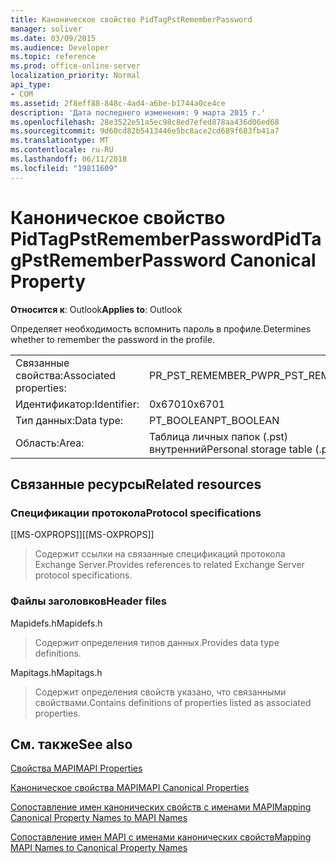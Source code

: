 ```yaml
---
title: Каноническое свойство PidTagPstRememberPassword
manager: soliver
ms.date: 03/09/2015
ms.audience: Developer
ms.topic: reference
ms.prod: office-online-server
localization_priority: Normal
api_type:
- COM
ms.assetid: 2f8eff88-848c-4ad4-a6be-b1744a0ce4ce
description: 'Дата последнего изменения: 9 марта 2015 г.'
ms.openlocfilehash: 28e3522e51a5ec98c8ed7efed878aa436d06ed68
ms.sourcegitcommit: 9d60cd82b5413446e5bc8ace2cd689f683fb41a7
ms.translationtype: MT
ms.contentlocale: ru-RU
ms.lasthandoff: 06/11/2018
ms.locfileid: "19811609"
---
```

# <a name="pidtagpstrememberpassword-canonical-property"></a><span data-ttu-id="38efc-103">Каноническое свойство PidTagPstRememberPassword</span><span class="sxs-lookup"><span data-stu-id="38efc-103">PidTagPstRememberPassword Canonical Property</span></span>

  
  
<span data-ttu-id="38efc-104">**Относится к**: Outlook</span><span class="sxs-lookup"><span data-stu-id="38efc-104">**Applies to**: Outlook</span></span> 
  
<span data-ttu-id="38efc-105">Определяет необходимость вспомнить пароль в профиле.</span><span class="sxs-lookup"><span data-stu-id="38efc-105">Determines whether to remember the password in the profile.</span></span>
  
|||
|:-----|:-----|
|<span data-ttu-id="38efc-106">Связанные свойства:</span><span class="sxs-lookup"><span data-stu-id="38efc-106">Associated properties:</span></span>  <br/> |<span data-ttu-id="38efc-107">PR_PST_REMEMBER_PW</span><span class="sxs-lookup"><span data-stu-id="38efc-107">PR_PST_REMEMBER_PW</span></span>  <br/> |
|<span data-ttu-id="38efc-108">Идентификатор:</span><span class="sxs-lookup"><span data-stu-id="38efc-108">Identifier:</span></span>  <br/> |<span data-ttu-id="38efc-109">0x6701</span><span class="sxs-lookup"><span data-stu-id="38efc-109">0x6701</span></span>  <br/> |
|<span data-ttu-id="38efc-110">Тип данных:</span><span class="sxs-lookup"><span data-stu-id="38efc-110">Data type:</span></span>  <br/> |<span data-ttu-id="38efc-111">PT_BOOLEAN</span><span class="sxs-lookup"><span data-stu-id="38efc-111">PT_BOOLEAN</span></span>  <br/> |
|<span data-ttu-id="38efc-112">Область:</span><span class="sxs-lookup"><span data-stu-id="38efc-112">Area:</span></span>  <br/> |<span data-ttu-id="38efc-113">Таблица личных папок (.pst) внутренний</span><span class="sxs-lookup"><span data-stu-id="38efc-113">Personal storage table (.pst) internal</span></span>  <br/> |
   
## <a name="related-resources"></a><span data-ttu-id="38efc-114">Связанные ресурсы</span><span class="sxs-lookup"><span data-stu-id="38efc-114">Related resources</span></span>

### <a name="protocol-specifications"></a><span data-ttu-id="38efc-115">Спецификации протокола</span><span class="sxs-lookup"><span data-stu-id="38efc-115">Protocol specifications</span></span>

<span data-ttu-id="38efc-116">[[MS-OXPROPS]]</span><span class="sxs-lookup"><span data-stu-id="38efc-116">[[MS-OXPROPS]]</span></span> 
  
> <span data-ttu-id="38efc-117">Содержит ссылки на связанные спецификаций протокола Exchange Server.</span><span class="sxs-lookup"><span data-stu-id="38efc-117">Provides references to related Exchange Server protocol specifications.</span></span>
    
### <a name="header-files"></a><span data-ttu-id="38efc-118">Файлы заголовков</span><span class="sxs-lookup"><span data-stu-id="38efc-118">Header files</span></span>

<span data-ttu-id="38efc-119">Mapidefs.h</span><span class="sxs-lookup"><span data-stu-id="38efc-119">Mapidefs.h</span></span>
  
> <span data-ttu-id="38efc-120">Содержит определения типов данных.</span><span class="sxs-lookup"><span data-stu-id="38efc-120">Provides data type definitions.</span></span>
    
<span data-ttu-id="38efc-121">Mapitags.h</span><span class="sxs-lookup"><span data-stu-id="38efc-121">Mapitags.h</span></span>
  
> <span data-ttu-id="38efc-122">Содержит определения свойств указано, что связанными свойствами.</span><span class="sxs-lookup"><span data-stu-id="38efc-122">Contains definitions of properties listed as associated properties.</span></span>
    
## <a name="see-also"></a><span data-ttu-id="38efc-123">См. также</span><span class="sxs-lookup"><span data-stu-id="38efc-123">See also</span></span>



[<span data-ttu-id="38efc-124">Свойства MAPI</span><span class="sxs-lookup"><span data-stu-id="38efc-124">MAPI Properties</span></span>](mapi-properties.md)
  
[<span data-ttu-id="38efc-125">Каноническое свойства MAPI</span><span class="sxs-lookup"><span data-stu-id="38efc-125">MAPI Canonical Properties</span></span>](mapi-canonical-properties.md)
  
[<span data-ttu-id="38efc-126">Сопоставление имен канонических свойств с именами MAPI</span><span class="sxs-lookup"><span data-stu-id="38efc-126">Mapping Canonical Property Names to MAPI Names</span></span>](mapping-canonical-property-names-to-mapi-names.md)
  
[<span data-ttu-id="38efc-127">Сопоставление имен MAPI с именами канонических свойств</span><span class="sxs-lookup"><span data-stu-id="38efc-127">Mapping MAPI Names to Canonical Property Names</span></span>](mapping-mapi-names-to-canonical-property-names.md)

